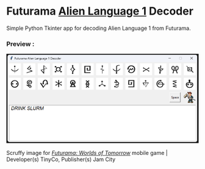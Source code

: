 # Futurama [Alien Language 1](https://theinfosphere.org/Alien_languages#AL1 ) Decoder
Simple Python Tkinter app for decoding Alien Language 1 from Futurama.
### Preview : 
![](./images/preview.png)

Scruffy image for [*Futurama: Worlds of Tomorrow*](https://en.wikipedia.org/wiki/Futurama:_Worlds_of_Tomorrow) mobile game | Developer(s)  TinyCo, Publisher(s)	Jam City 
